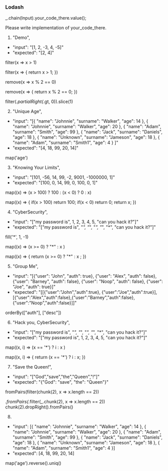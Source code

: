 ### Lodash

_.chain(Input).your_code_there.value();

Please write implementation of your_code_there.

1. "Demo",
  - "input": "[1, 2, -3, 4, -5]"
  - "expected": "[2, 4]"

filter(x => x > 1)

filter(x => {
  return x > 1;
})

remove(x => x % 2 == 0)

remove(x => {
  return x % 2 == 0;
})

filter(_.partialRight(_.gt, 0)).slice(1)

2. "Unique Age",
  - "input": "[{ \"name\": \"Johnnie\", \"surname\": \"Walker\",  \"age\": 14 }, 
               { \"name\": \"Johnnie\", \"surname\": \"Walker\",  \"age\": 20 }, 
               { \"name\": \"Adam\",    \"surname\": \"Smith\",   \"age\": 99 }, 
               { \"name\": \"Jack\",    \"surname\": \"Daniels\", \"age\": 18 }, 
               { \"name\": \"Unknown\", \"surname\": \"Jameson\", \"age\": 18 }, 
               { \"name\": \"Adam\",    \"surname\": \"Smith1\",  \"age\": 4 } ]"
  - "expected": "[4, 18, 99, 20, 14]"

map('age')

3. "Knowing Your Limits",
  - "input": "[101, -56, 14, 99, -2, 9001, -1000000, 1]"
  - "expected": "[100, 0, 14, 99, 0, 100, 0, 1]"

map((x) => (x > 100) ? 100 : (x < 0) ? 0 : x)

map((x) => {
  if(x > 100) return 100; 
	if(x < 0) return 0; 
	return x;
})

4. "CyberSecurity",
  - "input": "[\"my password is\", 1, 2, 3, 4, 5, \"can you hack it?\"]"
  - "expected": "[\"my password is\", \"*\", \"*\", \"*\", \"*\", \"*\", \"can you hack it?\"]"

fill('*', 1, -1)

map((x) => (x >= 0) ? "*" : x )

map((x) => { 
  return (x >= 0) ? "*" : x ; 
})

5. "Group Me",
  - "input": "[{\"user\": \"John\",   \"auth\": true}, 
               {\"user\": \"Alex\",   \"auth\": false}, 
               {\"user\": \"Barney\", \"auth\": false}, 
               {\"user\": \"Noop\",   \"auth\": false}, 
               {\"user\": \"Joe\",    \"auth\": true}]"
  - "expected": "[[{\"user\":\"John\",\"auth\":true}, {\"user\":\"Joe\",\"auth\":true}],
                  [{\"user\":\"Alex\",\"auth\":false},{\"user\":\"Barney\",\"auth\":false},{\"user\":\"Noop\",\"auth\":false}]]"

orderBy(["auth"], ["desc"])

6. "Hack you, CyberSecurity",
  - "input": "[\"my password is\", \"*\", \"*\", \"*\", \"*\", \"*\", \"can you hack it?\"]"
  - "expected": "[\"my password is\", 1, 2, 3, 4, 5, \"can you hack it?\"]"

map((x, i) => (x == '*') ? i : x )

map((x, i) => { 
	return (x == '*') ? i : x; 
})

7. "Save the Queen!",
  - "input": "[\"God\",\"save\",\"the\",\"Queen\",\"!\"]"
  - "expected": "{\"God\": \"save\", \"the\": \"Queen\"}"

fromPairs(filter(chunk(2), x => x.length == 2))

_.fromPairs(_.filter(_.chunk(2), x => x.length == 2))
chunk(2).dropRight().fromPairs()

8. 
  - "input": 	[{
		    "name": "Johnnie",
		    "surname": "Walker",
		    "age": 14
		}, {
		    "name": "Johnnie",
		    "surname": "Walker",
		    "age": 20
		}, {
		    "name": "Adam",
		    "surname": "Smith",
		    "age": 99
		}, {
		    "name": "Jack",
		    "surname": "Daniels",
		    "age": 18
		}, {
		    "name": "Unknown",
		    "surname": "Jameson",
		    "age": 18
		}, {
		    "name": "Adam",
		    "surname": "Smith1",
		    "age": 4
		}]
  - "expected": [4, 18, 99, 20, 14]

map('age').reverse().uniq()
